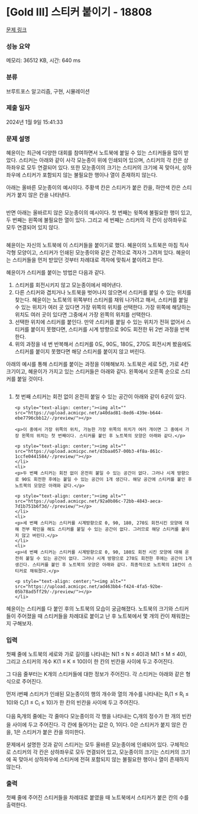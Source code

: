 # [Gold III] 스티커 붙이기 - 18808 

[문제 링크](https://www.acmicpc.net/problem/18808) 

### 성능 요약

메모리: 36512 KB, 시간: 640 ms

### 분류

브루트포스 알고리즘, 구현, 시뮬레이션

### 제출 일자

2024년 1월 9일 15:41:33

### 문제 설명

<p>혜윤이는 최근에 다양한 대회를 참여하면서 노트북에 붙일 수 있는 스티커들을 많이 받았다. 스티커는 아래와 같이 사각 모눈종이 위에 인쇄되어 있으며, 스티커의 각 칸은 상하좌우로 모두 연결되어 있다. 또한 모눈종이의 크기는 스티커의 크기에 꼭 맞아서, 상하좌우에 스티커가 포함되지 않는 불필요한 행이나 열이 존재하지 않는다.</p>

<p>아래는 올바른 모눈종이의 예시이다. 주황색 칸은 스티커가 붙은 칸을, 하얀색 칸은 스티커가 붙지 않은 칸을 나타낸다.</p>

<p style="text-align: center;"><img alt="" src="https://upload.acmicpc.net/ce5fb059-90ea-4e64-bf78-03219c3d3c1a/-/preview/"></p>

<p>반면 아래는 올바르지 않은 모눈종이의 예시이다. 첫 번째는 윗쪽에 불필요한 행이 있고, 두 번째는 왼쪽에 불필요한 열이 있다. 그리고 세 번째는 스티커의 각 칸이 상하좌우로 모두 연결되어 있지 않다.</p>

<p style="text-align: center;"><img alt="" src="https://upload.acmicpc.net/0c8b4fac-2c5d-40c2-8280-c5530bc97616/-/preview/"></p>

<p>혜윤이는 자신의 노트북에 이 스티커들을 붙이기로 했다. 혜윤이의 노트북은 마침 직사각형 모양이고, 스티커가 인쇄된 모눈종이와 같은 간격으로 격자가 그려져 있다. 혜윤이는 스티커들을 먼저 받았던 것부터 차례대로 격자에 맞춰서 붙이려고 한다.</p>

<p>혜윤이가 스티커를 붙이는 방법은 다음과 같다.</p>

<ol>
	<li>스티커를 회전시키지 않고 모눈종이에서 떼어낸다.</li>
	<li>다른 스티커와 겹치거나 노트북을 벗어나지 않으면서 스티커를 붙일 수 있는 위치를 찾는다. 혜윤이는 노트북의 위쪽부터 스티커를 채워 나가려고 해서, 스티커를 붙일 수 있는 위치가 여러 곳 있다면 가장 위쪽의 위치를 선택한다. 가장 위쪽에 해당하는 위치도 여러 곳이 있다면 그중에서 가장 왼쪽의 위치를 선택한다.</li>
	<li>선택한 위치에 스티커를 붙인다. 만약 스티커를 붙일 수 있는 위치가 전혀 없어서 스티커를 붙이지 못했다면, 스티커를 시계 방향으로 90도 회전한 뒤 2번 과정을 반복한다.</li>
	<li>위의 과정을 네 번 반복해서 스티커를 0도, 90도, 180도, 270도 회전시켜 봤음에도 스티커를 붙이지 못했다면 해당 스티커를 붙이지 않고 버린다.</li>
</ol>

<p>아래의 예시를 통해 스티커를 붙이는 과정을 이해해보자. 노트북은 세로 5칸, 가로 4칸 크기이고, 혜윤이가 가지고 있는 스티커들은 아래와 같다. 왼쪽에서 오른쪽 순으로 스티커를 붙일 것이다.</p>

<p style="text-align: center;"><img alt="" src="https://upload.acmicpc.net/f293523b-6def-453f-a1fd-665a42918b82/-/preview/"></p>

<ol>
	<li>
	<p>첫 번째 스티커는 회전 없이 온전히 붙일 수 있는 공간이 아래와 같이 6곳이 있다.</p>

	<p style="text-align: center;"><img alt="" src="https://upload.acmicpc.net/a40dad81-8ed6-439e-b644-ebe7796cbb12/-/preview/"></p>

	<p>이 중에서 가장 위쪽의 위치, 가능한 가장 위쪽의 위치가 여러 개이면 그 중에서 가장 왼쪽의 위치는 첫 번째이다. 스티커를 붙인 후 노트북의 모양은 아래와 같다.</p>

	<p style="text-align: center;"><img alt="" src="https://upload.acmicpc.net/d3baa057-00b3-4f8a-861c-1ccfe0441584/-/preview/"></p>
	</li>
	<li>
	<p>두 번째 스티커는 회전 없이 온전히 붙일 수 있는 공간이 없다. 그러나 시계 방향으로 90도 회전한 후에는 붙일 수 있는 공간이 1개 생긴다. 해당 공간에 스티커를 붙인 후 노트북의 모양은 아래와 같다.</p>

	<p style="text-align: center;"><img alt="" src="https://upload.acmicpc.net/92a0b86c-72bb-4843-aeca-7d1b751b6f3d/-/preview/"></p>
	</li>
	<li>
	<p>세 번째 스티커는 스티커를 시계방향으로 0, 90, 180, 270도 회전시킨 모양에 대해 전부 확인을 해도 스티커를 붙일 수 있는 공간이 없다. 그러므로 해당 스티커를 붙이지 않고 버린다.</p>
	</li>
	<li>
	<p>네 번째 스티커는 스티커를 시계방향으로 0, 90, 180도 회전 시킨 모양에 대해 온전히 붙일 수 있는 공간이 없다. 그러나 시계 방향으로 270도 회전한 후에는 공간이 1개 생긴다. 스티커를 붙인 후 노트북의 모양은 아래와 같다. 최종적으로 노트북의 18칸이 스티커로 채워졌다.</p>

	<p style="text-align: center;"><img alt="" src="https://upload.acmicpc.net/ad463bb4-f424-4fa5-92be-05b78ad5ff29/-/preview/"></p>
	</li>
</ol>

<p>혜윤이는 스티커를 다 붙인 후의 노트북의 모습이 궁금해졌다. 노트북의 크기와 스티커들이 주어졌을 때 스티커들을 차례대로 붙이고 난 후 노트북에서 몇 개의 칸이 채워졌는지 구해보자.</p>

### 입력 

 <p>첫째 줄에 노트북의 세로와 가로 길이를 나타내는 N(1 ≤ N ≤ 40)과 M(1 ≤ M ≤ 40), 그리고 스티커의 개수 K(1 ≤ K ≤ 100)이 한 칸의 빈칸을 사이에 두고 주어진다.</p>

<p>그 다음 줄부터는 K개의 스티커들에 대한 정보가 주어진다. 각 스티커는 아래와 같은 형식으로 주어진다.</p>

<p>먼저 i번째 스티커가 인쇄된 모눈종이의 행의 개수와 열의 개수를 나타내는 R<sub>i</sub>(1 ≤ R<sub>i</sub> ≤ 10)와 C<sub>i</sub>(1 ≤ C<sub>i</sub> ≤ 10)가 한 칸의 빈칸을 사이에 두고 주어진다.</p>

<p>다음 R<sub>i</sub>개의 줄에는 각 줄마다 모눈종이의 각 행을 나타내는 C<sub>i</sub>개의 정수가 한 개의 빈칸을 사이에 두고 주어진다. 각 칸에 들어가는 값은 0, 1이다. 0은 스티커가 붙지 않은 칸을, 1은 스티커가 붙은 칸을 의미한다.</p>

<p>문제에서 설명한 것과 같이 스티커는 모두 올바른 모눈종이에 인쇄되어 있다. 구체적으로 스티커의 각 칸은 상하좌우로 모두 연결되어 있고, 모눈종이의 크기는 스티커의 크기에 꼭 맞아서 상하좌우에 스티커에 전혀 포함되지 않는 불필요한 행이나 열이 존재하지 않는다.</p>

### 출력 

 <p>첫째 줄에 주어진 스티커들을 차례대로 붙였을 때 노트북에서 스티커가 붙은 칸의 수를 출력한다.</p>


